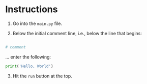 # Instructions

1. Go into the `main.py` file.

2. Below the initial comment line, i.e., below the line that begins:

```python

# comment

```

... enter the following:

```python
print('Hello, World')
```

3. Hit the `run` button at the top.